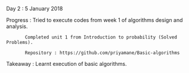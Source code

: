 Day 2 : 5 January 2018

Progress : Tried to execute codes from week 1 of algorithms design and analysis.

           Completed unit 1 from Introduction to probability (Solved Problems).
           
           Repository : https://github.com/priyamane/Basic-algorithms
           
Takeaway : Learnt execution of basic algorithms.
